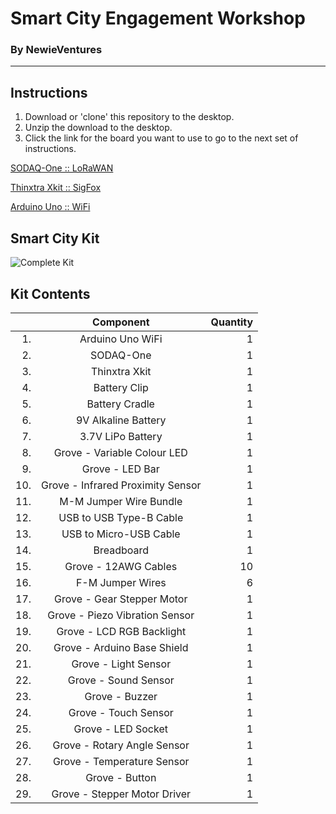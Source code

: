 # Smart City Engagement Workshop
### By NewieVentures

---

## Instructions

1. Download or 'clone' this repository to the desktop.
2. Unzip the download to the desktop.
3. Click the link for the board you want to use to go to the next set of instructions.

[SODAQ-One :: LoRaWAN](../master/LoRaWAN)

[Thinxtra Xkit :: SigFox](../master/Sigfox)

[Arduino Uno :: WiFi](../master/WiFi)
  
## Smart City Kit

![Complete Kit][KitPhoto1]

## Kit Contents
| | Component | Quantity
|---:|:---:|---:|
|1. | Arduino Uno WiFi |	1
|2. | SODAQ-One | 1
|3. | Thinxtra Xkit | 1
|4. | Battery Clip | 1
|5. | Battery Cradle | 1
|6. | 9V Alkaline Battery | 1
|7. | 3.7V LiPo Battery | 1
|8. | Grove - Variable Colour LED | 1
|9. | Grove - LED Bar | 1
|10. | Grove - Infrared Proximity Sensor | 1
|11.	| M-M Jumper Wire Bundle | 1
|12. | USB to USB Type-B Cable | 1
|13. | USB to Micro-USB Cable | 1
|14.	| Breadboard | 1
|15.	| Grove - 12AWG Cables | 10
|16.	| F-M Jumper Wires | 6
|17.	| Grove - Gear Stepper Motor | 1
|18.	| Grove - Piezo Vibration Sensor | 1
|19.	| Grove - LCD RGB Backlight | 1
|20.	| Grove - Arduino Base Shield | 1
|21.	| Grove - Light Sensor | 1
|22.	| Grove - Sound Sensor | 1
|23.	| Grove - Buzzer | 1
|24.	| Grove - Touch Sensor | 1
|25.	| Grove - LED Socket | 1
|26.	| Grove - Rotary Angle Sensor | 1
|27.	| Grove - Temperature Sensor | 1
|28. | Grove - Button | 1
|29. | Grove - Stepper Motor Driver | 1
 
[KitPhoto1]: ../master/SCEW_Case_Open.png "Complete Kit"
